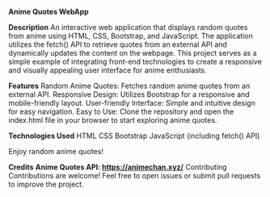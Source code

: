 **Anime Quotes WebApp**

**Description**
An interactive web application that displays random quotes from anime using HTML, CSS, Bootstrap, and JavaScript. The application utilizes the fetch() API to retrieve quotes from an external API and dynamically updates the content on the webpage. This project serves as a simple example of integrating front-end technologies to create a responsive and visually appealing user interface for anime enthusiasts.

**Features**
Random Anime Quotes: Fetches random anime quotes from an external API.
Responsive Design: Utilizes Bootstrap for a responsive and mobile-friendly layout.
User-friendly Interface: Simple and intuitive design for easy navigation.
Easy to Use: Clone the repository and open the index.html file in your browser to start exploring anime quotes.

**Technologies Used**
HTML
CSS
Bootstrap
JavaScript (including fetch() API)

Enjoy random anime quotes!

**Credits**
**Anime Quotes API: https://animechan.xyz/**
Contributing
Contributions are welcome! Feel free to open issues or submit pull requests to improve the project.
